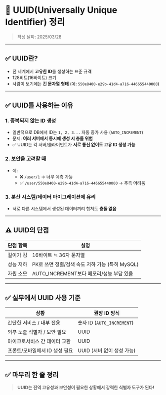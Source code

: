 # 📌 UUID(Universally Unique Identifier) 정리
> 작성 날짜: 2025/03/28

---

## ✅ UUID란?

- 전 세계에서 **고유한 ID**를 생성하는 표준 규격
- 128비트(16바이트) 크기
- 사람이 보기에는 **긴 문자열 형태** (예: `550e8400-e29b-41d4-a716-446655440000`)

---

## ✅ UUID를 사용하는 이유

### 1. **중복되지 않는 ID 생성**
- 일반적으로 DB에서 ID는 `1, 2, 3...` 자동 증가 사용 (`AUTO_INCREMENT`)
- 문제: **여러 서버에서 동시에 생성 시 충돌 위험**
- ✅ UUID는 각 서버/클라이언트가 **서로 통신 없이도 고유 ID 생성 가능**

### 2. **보안을 고려할 때**
- 예:  
  - ❌ `/user/1` → 너무 예측 가능  
  - ✅ `/user/550e8400-e29b-41d4-a716-446655440000` → 추측 어려움

### 3. **분산 시스템/데이터 마이그레이션에 유리**
- 서로 다른 시스템에서 생성된 데이터끼리 합쳐도 **충돌 없음**

---

## ⚠️ UUID의 단점

| 단점 항목            | 설명 |
|-----------------------|------|
| 길이가 김              | 16바이트 ≒ 36자 문자열 |
| 성능 저하             | PK로 쓰면 정렬/검색 속도 저하 가능 (특히 MySQL) |
| 자원 소모             | AUTO_INCREMENT보다 메모리/성능 부담 있음 |

---

## ✅ 실무에서 UUID 사용 기준

| 상황                              | 권장 ID 방식       |
|-----------------------------------|--------------------|
| 간단한 서비스 / 내부 전용          | 숫자 ID (`AUTO_INCREMENT`) |
| 외부 노출 식별자 / 보안 필요        | UUID               |
| 마이크로서비스 간 데이터 교환       | UUID               |
| 프론트/모바일에서 ID 생성 필요      | UUID (서버 없이 생성 가능) |

---

## ✅ 마무리 한 줄 정리

> **UUID는 전역 고유성과 보안성이 필요한 상황에서 강력한 식별자 도구가 된다!**
